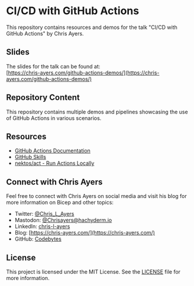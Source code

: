 # CI/CD with GitHub Actions

This repository contains resources and demos for the talk "CI/CD with GitHub Actions" by Chris Ayers.

## Slides

The slides for the talk can be found at:\
[https://chris-ayers.com/github-actions-demos/](https://chris-ayers.com/github-actions-demos/)

## Repository Content

This repository contains multiple demos and pipelines showcasing the use of GitHub Actions in various scenarios.

## Resources

- [GitHub Actions Documentation](https://docs.github.com)
- [GitHub Skills](https://skills.github.com)
- [nektos/act - Run Actions Locally](https://github.com/nektos/act)


## Connect with Chris Ayers

Feel free to connect with Chris Ayers on social media and visit his blog for more information on Bicep and other topics:

- Twitter: [@Chris_L_Ayers](https://twitter.com/Chris_L_Ayers)
- Mastodon: [@Chrisayers@hachyderm.io](https://hachyderm.io/@Chrisayers)
- LinkedIn: [chris-l-ayers](https://linkedin.com/in/chris-l-ayers/)
- Blog: [https://chris-ayers.com/](https://chris-ayers.com/)
- GitHub: [Codebytes](https://github.com/codebytes)

## License

This project is licensed under the MIT License. See the [LICENSE](LICENSE) file for more information.
